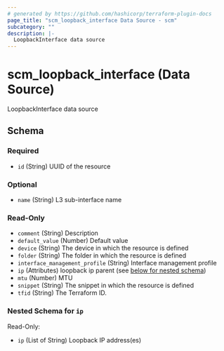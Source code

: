 ```yaml
---
# generated by https://github.com/hashicorp/terraform-plugin-docs
page_title: "scm_loopback_interface Data Source - scm"
subcategory: ""
description: |-
  LoopbackInterface data source
---
```


# scm_loopback_interface (Data Source)

LoopbackInterface data source



<!-- schema generated by tfplugindocs -->
## Schema

### Required

- `id` (String) UUID of the resource

### Optional

- `name` (String) L3 sub-interface name

### Read-Only

- `comment` (String) Description
- `default_value` (Number) Default value
- `device` (String) The device in which the resource is defined
- `folder` (String) The folder in which the resource is defined
- `interface_management_profile` (String) Interface management profile
- `ip` (Attributes) loopback ip parent (see [below for nested schema](#nestedatt--ip))
- `mtu` (Number) MTU
- `snippet` (String) The snippet in which the resource is defined
- `tfid` (String) The Terraform ID.

<a id="nestedatt--ip"></a>
### Nested Schema for `ip`

Read-Only:

- `ip` (List of String) Loopback IP address(es)
